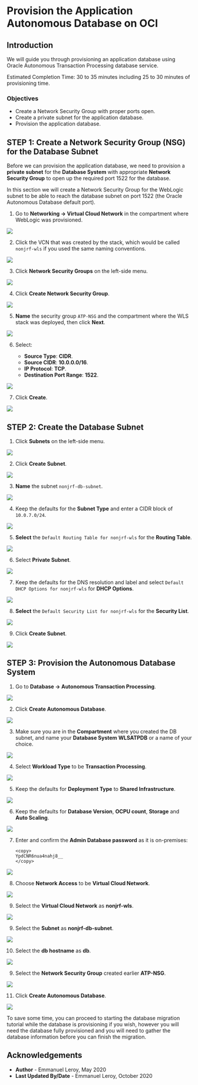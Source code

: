 # Provision the Application Autonomous Database on OCI

## Introduction

We will guide you through provisioning an application database using Oracle Autonomous Transaction Processing database service.

Estimated Completion Time: 30 to 35 minutes including 25 to 30 minutes of provisioning time.

### Objectives

- Create a Network Security Group with proper ports open.
- Create a private subnet for the application database.
- Provision the application database.

## **STEP 1:** Create a Network Security Group (NSG) for the Database Subnet

Before we can provision the application database, we need to provision a **private subnet** for the **Database System** with appropriate **Network Security Group** to open up the required port 1522 for the database.

In this section we will create a Network Security Group for the WebLogic subnet to be able to reach the database subnet on port 1522 (the Oracle Autonomous Database default port).

1. Go to **Networking -> Virtual Cloud Network** in the compartment where WebLogic was provisioned.

  ![](./images/provision-db-1.png " ")

2. Click the VCN that was created by the stack, which would be called `nonjrf-wls` if you used the same naming conventions.

  ![](./images/provision-db-2.png " ")

3. Click **Network Security Groups** on the left-side menu.

  ![](./images/vcn-nsg0.png " ")

4. Click **Create Network Security Group**.

  ![](./images/vcn-nsg1a.png " ")

5. **Name** the security group `ATP-NSG` and the compartment where the WLS stack was deployed, then click **Next**.

  ![](./images/vcn-nsg1b.png " ")

6. Select:

    - **Source Type**: **CIDR**.
    - **Source CIDR**: **10.0.0.0/16**.
    - **IP Protocol**: **TCP**.
    - **Destination Port Range**: **1522**.

  ![](./images/vcn-nsg2.png " ")

7. Click **Create**.

  ![](./images/vcn-nsg3.png " ")


## **STEP 2:** Create the Database Subnet

1. Click **Subnets** on the left-side menu.

  ![](./images/provision-db-7-subnet.png " ")

2. Click **Create Subnet**.

  ![](./images/provision-db-8-subnet.png " ")

3. **Name** the subnet `nonjrf-db-subnet`.

  ![](./images/provision-db-9-subnet1.png " ")

4. Keep the defaults for the **Subnet Type** and enter a CIDR block of `10.0.7.0/24`.

  ![](./images/provision-db-9-subnet2b.png " ")

5. **Select** the `Default Routing Table for nonjrf-wls` for the **Routing Table**.

  ![](./images/provision-db-9-subnet3.png " ")

6. Select **Private Subnet**.

  ![](./images/provision-db-9-subnet4b.png " ")

7. Keep the defaults for the DNS resolution and label and select `Default DHCP Options for nonjrf-wls` for **DHCP Options**.

  ![](./images/provision-db-9-subnet5.png " ")

8. **Select** the `Default Security List for nonjrf-wls` for the **Security List**.

  ![](./images/provision-db-9-subnet6b.png " ")

9. Click **Create Subnet**.

  ![](./images/provision-db-9-subnet7.png " ")

## **STEP 3:** Provision the Autonomous Database System

1. Go to **Database -> Autonomous Transaction Processing**.

  ![](./images/provision-db-atp1.png " ")

2. Click **Create Autonomous Database**.

  ![](./images/provision-db-atp2.png " ")

3. Make sure you are in the **Compartment** where you created the DB subnet, and name your **Database System** **WLSATPDB** or a name of your choice.

  ![](./images/provision-db-atp2b.png " ")

4. Select **Workload Type** to be **Transaction Processing**.

  ![](./images/provision-db-atp3.png " ")

5. Keep the defaults for **Deployment Type** to **Shared Infrastructure**.

  ![](./images/provision-db-atp4.png " ")

6. Keep the defaults for **Database Version**, **OCPU count**, **Storage** and **Auto Scaling**.

  ![](./images/provision-db-atp5.png " ")

7. Enter and confirm the **Admin Database password** as it is on-premises:

    ```
    <copy>
    YpdCNR6nua4nahj8__
    </copy>
    ```

  ![](./images/provision-db-atp6.png " ")

8. Choose **Network Access** to be **Virtual Cloud Network**.

  ![](./images/provision-db-atp7.png " ")

9. Select the **Virtual Cloud Network** as **nonjrf-wls**.

  ![](./images/provision-db-atp8.png " ")

9. Select the **Subnet** as **nonjrf-db-subnet**.

  ![](./images/provision-db-atp9.png " ")

10. Select the **db hostname** as **db**.

  ![](./images/provision-db-atp10.png " ")

9. Select the **Network Security Group** created earlier **ATP-NSG**.

  ![](./images/provision-db-atp11.png " ")

11. Click **Create Autonomous Database**.

  ![](./images/provision-db-atp12.png " ")

To save some time, you can proceed to starting the database migration tutorial while the database is provisioning if you wish, however you will need the database fully provisioned and you will need to gather the database information before you can finish the migration.

## Acknowledgements

 - **Author** - Emmanuel Leroy, May 2020
 - **Last Updated By/Date** - Emmanuel Leroy, October 2020
